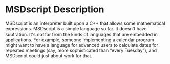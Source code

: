 # MSDscript Description
MSDscript is an interpreter built upon a C++ that allows some mathematical expressions. MSDscript is a
simple language so far. It doesn't have subtration. It's not far from the kinds of languages that are embedded in applications. For example, someone implementing a calendar program might want to have a language for advanced users to calculate dates for repeated meetings (say, more sophisticated than “every Tuesday”), and MSDscript could just about work for that.
